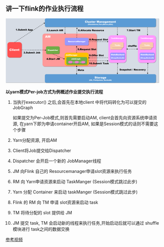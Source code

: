 ## 讲一下flink的作业执行流程

 ![](../pictures/flinkRuntime.png)

**以yarn模式Per-job方式为例概述作业提交执行流程**

1. 当执行executor() 之后,会首先在本地client 中将代码转化为可以提交的 JobGraph

   如果提交为Per-Job模式,则首先需要启动AM, client会首先向资源系统申请资源, 在yarn下即为申请container开启AM, 如果是Session模式的话则不需要这个步骤

2. Yarn分配资源, 开启AM
3. Client将Job提交给Dispatcher
4. Dispatcher 会开启一个新的 JobManager线程
5. JM 向Flink 自己的 Resourcemanager申请slot资源来执行任务
6. RM 向 Yarn申请资源来启动 TaskManger (Session模式跳过此步)
7. Yarn 分配 Container 来启动 taskManger (Session模式跳过此步)
8. Flink 的 RM 向 TM 申请 slot资源来启动 task
9. TM 将待分配的 slot 提供给 JM
10. JM 提交 task, TM 会启动新的线程来执行任务,开始启动后就可以通过 shuffle模块进行 task之间的数据交换



[参考视频](<https://www.bilibili.com/video/av52394455?t=343>)